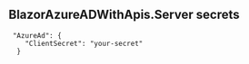 
## BlazorAzureADWithApis.Server secrets

```
 "AzureAd": {
    "ClientSecret": "your-secret"
  }
```
